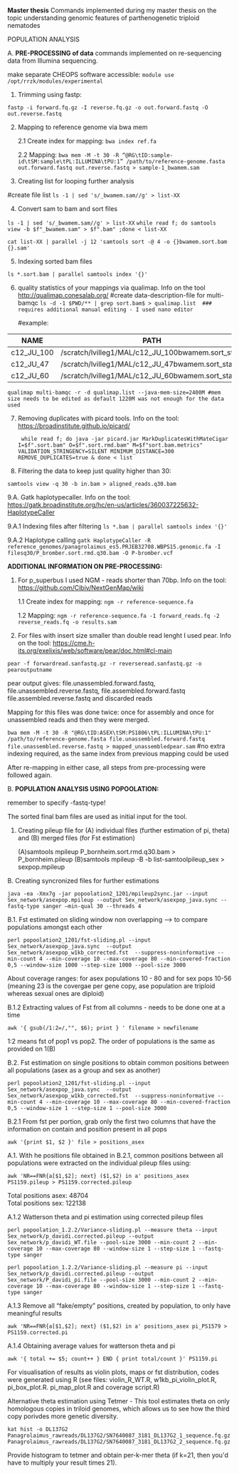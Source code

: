 **Master thesis**
Commands implemented during my master thesis on the topic understanding genomic features of parthenogenetic triploid nematodes

POPULATION ANALYSIS 

A. **PRE-PROCESSING of data**
commands implemented on re-sequencing data from Illumina sequencing. 

make separate CHEOPS software accessible:
```module use /opt/rrzk/modules/experimental```

1. Trimming using fastp: 

```fastp -i forward.fq.gz -I reverse.fq.gz -o out.forward.fastq -O out.reverse.fastq```


2. Mapping to reference genome via bwa mem

	2.1 Create index for mapping: 
```bwa index ref.fa```

	2.2 Mapping: 
```bwa mem -M -t 30 -R “@RG\tID:sample-id\tSM:sample\tPL:ILLUMINA\tPU:1” /path/to/reference-genome.fasta out.forward.fastq out.reverse.fastq > sample-1_bwamem.sam``` 


3. Creating list for looping further analysis
  
 #create file list
```ls -1 | sed 's/_bwamem.sam//g' > list-XX```

4. Convert sam to bam and sort files


```ls -1 | sed 's/_bwamem.sam//g' > list-XX```
```while read f; do samtools view -b $f"_bwamem.sam" > $f".bam" ;done < list-XX```


```cat list-XX | parallel -j 12 'samtools sort -@ 4 -o {}bwamem.sort.bam {}.sam'```


5. Indexing sorted bam files 

 ```ls *.sort.bam | parallel samtools index '{}'```
	
6. quality statistics of your mappings via qualimap. Info on the tool  http://qualimap.conesalab.org/
	#create data-description-file for multi-bamqc
```ls -d -1 $PWD/** | grep sort.bam$ > qualimap.list  ### requires additional manual editing - I used nano editor```

	#example:

|NAME        | PATH	|GROUP |  
-------------|----------|-------|
|c12_JU_100|	/scratch/lvilleg1/MAL/c12_JU_100bwamem.sort_stats |      c12_JU_100|
|c12_JU_47|	/scratch/lvilleg1/MAL/c12_JU_47bwamem.sort_stats   |     c12_JU_47|
|c12_JU_60|	/scratch/lvilleg1/MAL/c12_JU_60bwamem.sort_stats    |    c12_JU_60|



	qualimap multi-bamqc -r -d qualimap.list --java-mem-size=2400M #mem size needs to be edited as default 1220M was not enough for the data used

7. Removing duplicates with picard tools. Info on the tool: https://broadinstitute.github.io/picard/

		while read f; do java -jar picard.jar MarkDuplicatesWithMateCigar I=$f".sort.bam" O=$f".sort.rmd.bam" M=$f"sort.bam.metrics" VALIDATION_STRINGENCY=SILENT MINIMUM_DISTANCE=300 REMOVE_DUPLICATES=true & done < list


8. Filtering the data to keep just quality higher than 30:

```samtools view -q 30 -b in.bam > aligned_reads.q30.bam```

9.A. Gatk haplotypecaller. Info on the tool: https://gatk.broadinstitute.org/hc/en-us/articles/360037225632-HaplotypeCaller


9.A.1 Indexing files after filtering
```ls *.bam | parallel samtools index '{}'```

9.A.2 Haplotype calling 
```gatk HaplotypeCaller -R reference_genomes/panagrolaimus_es5.PRJEB32708.WBPS15.genomic.fa -I filesq30/P_bromber.sort.rmd.q30.bam -O P-bromber.vcf```


**ADDITIONAL INFORMATION ON PRE-PROCESSING:**

1. For p_superbus I used NGM - reads shorter than 70bp. Info on the tool: https://github.com/Cibiv/NextGenMap/wiki

	1.1 Create index for mapping:
```ngm -r reference-sequence.fa```

 	1.2 Mapping: 
```ngm -r reference-sequence.fa -1 forward_reads.fq -2 reverse_reads.fq -o results.sam ```


2. For files with insert size smaller than double read lenght I used pear. Info on the tool: https://cme.h-its.org/exelixis/web/software/pear/doc.html#cl-main

```pear -f forwardread.sanfastq.gz -r reverseread.sanfastq.gz -o pearoutputname```
				
pear output gives: file.unassembled.forward.fastq, file.unassembled.reverse.fastq, file.assembled.forward.fastq file.assembled.reverse.fastq and discarded reads

Mapping for this files was done twice: once for assembly and once for unassembled reads and then they were merged. 

```bwa mem -M -t 30 -R "@RG\tID:ASEX\tSM:PS1806\tPL:ILLUMINA\tPU:1" /path/to/reference-genome.fasta file.unassembled.forward.fastq file.unassembled.reverse.fastq > mapped_unassembledpear.sam```  #no extra indexing required, as the same index from previous mapping could be used

After re-mapping in either case, all steps from pre-processing were followed again. 

B. **POPULATION ANALYSIS USING POPOOLATION:**

remember to specify -fastq-type!

The sorted final bam files are used as initial input for the tool. 

1. Creating pileup file for (A) individual files (further estimation of pi, theta) and (B) merged files (for Fst estimation)

	(A)samtools mpileup P_bornheim.sort.rmd.q30.bam > P_bornheim.pileup
	(B)samtools mpileup -B -b list-samtoolpileup_sex > sexpop.mpileup

B. Creating syncronized files for further estimations 

	java -ea -Xmx7g -jar popoolation2_1201/mpileup2sync.jar --input Sex_network/asexpop.mpileup --output Sex_network/asexpop_java.sync --fastq-type sanger —min-qual 30 --threads 4

B.1. Fst estimated on sliding window non overlapping —> to compare populations amongst each other

	perl popoolation2_1201/fst-sliding.pl --input Sex_network/asexpop_java.sync  --output Sex_network/asexpop_w1kb_corrected.fst  --suppress-noninformative --min-count 4 --min-coverage 10 --max-coverage 80 --min-covered-fraction 0,5 --window-size 1000 --step-size 1000 --pool-size 3000
	
About coverage ranges: for asex populations 10 - 80 and for sex pops 10-56 (meaning 23 is the covergae per gene copy, ase population are triploid whereas sexual ones are diploid)

B.1.2 Extracting values of Fst from all columns - needs to be done one at a time

	awk '{ gsub(/1:2=/,"", $6); print } ' filename > newfilename

1:2 means fst of pop1 vs pop2. The order of populations is the same as provided on 1(B)


B.2. Fst estimation on single positions to obtain common positions between all populations (asex as a group and sex as another)

	perl popoolation2_1201/fst-sliding.pl --input Sex_network/asexpop_java.sync  --output Sex_network/asexpop_w1kb_corrected.fst  --suppress-noninformative --min-count 4 --min-coverage 10 --max-coverage 80 --min-covered-fraction 0,5 --window-size 1 --step-size 1 --pool-size 3000

B.2.1 From fst per portion, grab only the first two columns that have the information on contain and position present in all pops

	awk '{print $1, $2 }' file > positions_asex
			
A.1. With he positions file obtained in B.2.1, common positions between all populations were extracted on the individual pileup files using: 

	awk 'NR==FNR{a[$1,$2]; next} ($1,$2) in a' positions_asex PS1159.pileup > PS1159.corrected.pileup

Total positions asex: 48704  
Total positions sex: 122138 

A.1.2 Watterson theta and pi estimation using corrected pileup files

	perl popoolation_1.2.2/Variance-sliding.pl --measure theta --input Sex_network/p_davidi.corrected.pileup --output Sex_network/p_davidi_WT.file --pool-size 3000 --min-count 2 --min-coverage 10 --max-coverage 80 --window-size 1 --step-size 1 --fastq-type sanger
 
	perl popoolation_1.2.2/Variance-sliding.pl --measure pi --input Sex_network/p_davidi.corrected.pileup --output Sex_network/P_davidi_pi.file --pool-size 3000 --min-count 2 --min-coverage 10 --max-coverage 80 --window-size 1 --step-size 1 --fastq-type sanger

A.1.3 Remove all “fake/empty” positions, created by population, to only have meaningful results

	awk 'NR==FNR{a[$1,$2]; next} ($1,$2) in a' positions_asex pi_PS1579 > PS1159.corrected.pi

A.1.4 Obtaining average values for watterson theta and pi 

	awk '{ total += $5; count++ } END { print total/count }' PS1159.pi


For visualisation of results as violin plots, maps or fst distribution, codes were generated using R (see files: violin_R_WT.R, w1kb_pi_violin_plot.R, pi_box_plot.R. pi_map_plot.R and coverage script.R)

Alternative theta estimation using Tetmer - This tool estimates theta on only homologous copies in triloid genomes, which allows us to see how the third copy porivdes more genetic diversity.

	kat hist -o DL137G2 Panagrolaimus_rawreads/DL137G2/SN7640087_3181_DL137G2_1_sequence.fq.gz Panagrolaimus_rawreads/DL137G2/SN7640087_3181_DL137G2_2_sequence.fq.gz 

Provide histogram to tetmer and obtain per-k-mer theta (if k=21, then you'd have to multiply your result times 21).




